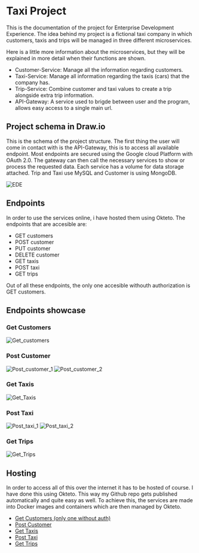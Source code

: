 # Taxi Project

This is the documentation of the project for Enterprise Development Experience.
The idea behind my project is a fictional taxi company in which customers, taxis and trips will be managed in three different microservices.  

Here is a little more information about the microservices, but they will be explained in more detail when their functions are shown.
* Customer-Service: Manage all the information regarding customers.
* Taxi-Service: Manage all information regarding the taxis (cars) that the company has.
* Trip-Service: Combine customer and taxi values to create a trip alongside extra trip information.
* API-Gateway: A service used to brigde between user and the program, allows easy access to a single main url.

## Project schema in Draw.io

This is the schema of the project structure. The first thing the user will come in contact with is the API-Gateway, this is to access all available endpoint. Most endpoints are secured using the Google cloud Platform with OAuth 2.0. 
The gateway can then call the necessary services to show or process the requested data. Each service has a volume for data storage attached. Trip and Taxi use MySQL and Customer is using MongoDB.

![EDE](https://github.com/SeppeVE/EDE/assets/91118345/a50a6e84-1573-48bb-90e3-f7fade2edb0a)

## Endpoints

In order to use the services online, i have hosted them using Okteto. The endpoints that are accesible are:
* GET customers
* POST customer
* PUT customer
* DELETE customer
* GET taxis
* POST taxi
* GET trips

Out of all these endpoints, the only one accesible withouth authorization is GET customers.

## Endpoints showcase

### Get Customers
![Get_customers](https://github.com/SeppeVE/EDE/assets/91118345/acd7f1b5-6262-4bfc-b73e-226f8ab7d2a2)

### Post Customer
![Post_customer_1](https://github.com/SeppeVE/EDE/assets/91118345/f330c4ad-596e-45c0-88f5-3ab024bd4790)
![Post_customer_2](https://github.com/SeppeVE/EDE/assets/91118345/57de8aed-6fda-429b-ac18-4314a53e1a8b)

### Get Taxis
![Get_Taxis](https://github.com/SeppeVE/EDE/assets/91118345/544ea6b1-26dc-4a7b-96e8-d3b5a16a40bf)

### Post Taxi
![Post_taxi_1](https://github.com/SeppeVE/EDE/assets/91118345/571ef248-19a1-4eb1-b449-b3034fb88507)
![Post_taxi_2](https://github.com/SeppeVE/EDE/assets/91118345/9bd3283f-b213-41cc-aaca-688817d3be31)

### Get Trips
![Get_Trips](https://github.com/SeppeVE/EDE/assets/91118345/1861b25f-dc63-48eb-91ce-f2bdd05b24be)

## Hosting

In order to access all of this over the internet it has to be hosted of course. I have done this using Okteto. This way my Github repo gets published automatically and quite easy as well. To achieve this, the services are made into Docker images and containers which are then managed by Okteto.  

* [Get Customers (only one without auth)](https://api-gateway-seppeve.cloud.okteto.net/customers)
* [Post Customer](https://api-gateway-seppeve.cloud.okteto.net/customer/post)
* [Get Taxis](https://api-gateway-seppeve.cloud.okteto.net/taxis)
* [Post Taxi](https://api-gateway-seppeve.cloud.okteto.net/taxi/post)
* [Get Trips](https://api-gateway-seppeve.cloud.okteto.net/trips)
